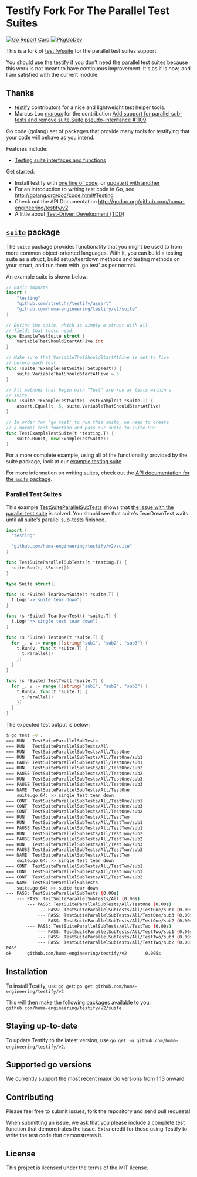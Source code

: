 # Testify Fork For The Parallel Test Suites

[![Go Report Card](https://goreportcard.com/badge/github.com/huma-engineering/testify/v2)](https://goreportcard.com/report/github.com/huma-engineering/testify/v2) [![PkgGoDev](https://pkg.go.dev/badge/github.com/huma-engineering/testify/v2)](https://pkg.go.dev/github.com/huma-engineering/testify/v2)

This is a fork of [testify/suite][testify] for the parallel test suites support.

You should use the [testify][testify] if you don't need the parallel test suites because this work is not meant to have continuous improvement.
It's as it is now, and I am satisfied with the current module.

## Thanks

- [testify][testify] contributors for a nice and lightweight test helper tools.
- Marcus Loo [maroux](https://github.com/maroux) for the contribution [Add support for parallel sub-tests and remove suite.Suite pseudo-interitance #1109](https://github.com/stretchr/testify/pull/1109)

Go code (golang) set of packages that provide many tools for testifying that your code will behave as you intend.

Features include:

* [Testing suite interfaces and functions](#suite-package)

Get started:

* Install testify with [one line of code](#installation), or [update it with another](#staying-up-to-date)
* For an introduction to writing test code in Go, see <http://golang.org/doc/code.html#Testing>
* Check out the API Documentation <http://godoc.org/github.com/huma-engineering/testify/v2>
* A little about [Test-Driven Development (TDD)](http://en.wikipedia.org/wiki/Test-driven_development)

## [`suite`](http://godoc.org/github.com/huma-engineering/testify/v2/suite "API documentation") package

The `suite` package provides functionality that you might be used to from more common object-oriented languages.  With it, you can build a testing suite as a struct, build setup/teardown methods and testing methods on your struct, and run them with 'go test' as per normal.

An example suite is shown below:

```go
// Basic imports
import (
    "testing"
    "github.com/stretchr/testify/assert"
    "github.com/huma-engineering/testify/v2/suite"
)

// Define the suite, which is simply a struct with all
// fields that tests need.
type ExampleTestSuite struct {
    VariableThatShouldStartAtFive int
}

// Make sure that VariableThatShouldStartAtFive is set to five
// before each test
func (suite *ExampleTestSuite) SetupTest() {
    suite.VariableThatShouldStartAtFive = 5
}

// All methods that begin with "Test" are run as tests within a
// suite.
func (suite *ExampleTestSuite) TestExample(t *suite.T) {
    assert.Equal(t, 5, suite.VariableThatShouldStartAtFive)
}

// In order for 'go test' to run this suite, we need to create
// a normal test function and pass our suite to suite.Run
func TestExampleTestSuite(t *testing.T) {
    suite.Run(t, new(ExampleTestSuite))
}
```

For a more complete example, using all of the functionality provided by the suite package, look at our [example testing suite](https://github.com/huma-engineering/testify/v2/blob/master/suite/suite_test.go)

For more information on writing suites, check out the [API documentation for the `suite` package](http://godoc.org/github.com/huma-engineering/testify/v2/suite).

### Parallel Test Suites

This example [TestSuiteParallelSubTests](https://github.com/huma-engineering/testify/v2/blob/master/package_test.go) shows that [the issue with the parallel test suite](https://github.com/stretchr/testify/issues/934) is solved.
You should see that suite's TearDownTest waits until all suite's parallel sub-tests finished.

```go
import (
  "testing"

  "github.com/huma-engineering/testify/v2/suite"
)

func TestSuiteParallelSubTests(t *testing.T) {
  suite.Run(t, &Suite{})
}

type Suite struct{}

func (s *Suite) TearDownSuite(t *suite.T) {
  t.Log(">> suite tear down")
}

func (s *Suite) TearDownTest(t *suite.T) {
  t.Log(">> single test tear down")
}

func (s *Suite) TestOne(t *suite.T) {
  for _, v := range []string{"sub1", "sub2", "sub3"} {
    t.Run(v, func(t *suite.T) {
      t.Parallel()
    })
  }
}

func (s *Suite) TestTwo(t *suite.T) {
  for _, v := range []string{"sub1", "sub2", "sub3"} {
    t.Run(v, func(t *suite.T) {
      t.Parallel()
    })
  }
}
```

The expected test output is below:

```sh
$ go test -v .
=== RUN   TestSuiteParallelSubTests
=== RUN   TestSuiteParallelSubTests/All
=== RUN   TestSuiteParallelSubTests/All/TestOne
=== RUN   TestSuiteParallelSubTests/All/TestOne/sub1
=== PAUSE TestSuiteParallelSubTests/All/TestOne/sub1
=== RUN   TestSuiteParallelSubTests/All/TestOne/sub2
=== PAUSE TestSuiteParallelSubTests/All/TestOne/sub2
=== RUN   TestSuiteParallelSubTests/All/TestOne/sub3
=== PAUSE TestSuiteParallelSubTests/All/TestOne/sub3
=== NAME  TestSuiteParallelSubTests/All/TestOne
    suite.go:64: >> single test tear down
=== CONT  TestSuiteParallelSubTests/All/TestOne/sub1
=== CONT  TestSuiteParallelSubTests/All/TestOne/sub3
=== CONT  TestSuiteParallelSubTests/All/TestOne/sub2
=== RUN   TestSuiteParallelSubTests/All/TestTwo
=== RUN   TestSuiteParallelSubTests/All/TestTwo/sub1
=== PAUSE TestSuiteParallelSubTests/All/TestTwo/sub1
=== RUN   TestSuiteParallelSubTests/All/TestTwo/sub2
=== PAUSE TestSuiteParallelSubTests/All/TestTwo/sub2
=== RUN   TestSuiteParallelSubTests/All/TestTwo/sub3
=== PAUSE TestSuiteParallelSubTests/All/TestTwo/sub3
=== NAME  TestSuiteParallelSubTests/All/TestTwo
    suite.go:64: >> single test tear down
=== CONT  TestSuiteParallelSubTests/All/TestTwo/sub1
=== CONT  TestSuiteParallelSubTests/All/TestTwo/sub3
=== CONT  TestSuiteParallelSubTests/All/TestTwo/sub2
=== NAME  TestSuiteParallelSubTests
    suite.go:64: >> suite tear down
--- PASS: TestSuiteParallelSubTests (0.00s)
    --- PASS: TestSuiteParallelSubTests/All (0.00s)
        --- PASS: TestSuiteParallelSubTests/All/TestOne (0.00s)
            --- PASS: TestSuiteParallelSubTests/All/TestOne/sub1 (0.00s)
            --- PASS: TestSuiteParallelSubTests/All/TestOne/sub3 (0.00s)
            --- PASS: TestSuiteParallelSubTests/All/TestOne/sub2 (0.00s)
        --- PASS: TestSuiteParallelSubTests/All/TestTwo (0.00s)
            --- PASS: TestSuiteParallelSubTests/All/TestTwo/sub1 (0.00s)
            --- PASS: TestSuiteParallelSubTests/All/TestTwo/sub3 (0.00s)
            --- PASS: TestSuiteParallelSubTests/All/TestTwo/sub2 (0.00s)
PASS
ok      github.com/huma-engineering/testify/v2       0.005s
```

## Installation

To install Testify, use `go get`: `go get github.com/huma-engineering/testify/v2`

This will then make the following packages available to you: `github.com/huma-engineering/testify/v2/suite`

## Staying up-to-date

To update Testify to the latest version, use `go get -u github.com/huma-engineering/testify/v2`.

## Supported go versions

We currently support the most recent major Go versions from 1.13 onward.

## Contributing

Please feel free to submit issues, fork the repository and send pull requests!

When submitting an issue, we ask that you please include a complete test function that demonstrates the issue. Extra credit for those using Testify to write the test code that demonstrates it.

## License

This project is licensed under the terms of the MIT license.

[testify]: https://github.com/stretchr/testify
